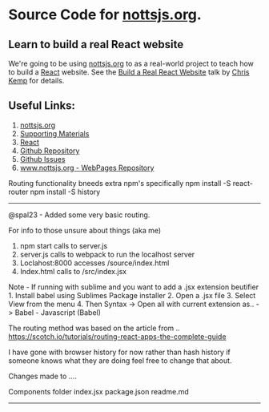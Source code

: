 # Source Code for [nottsjs.org](https://www.nottsjs.org).

## Learn to build a real React website

We're going to be using [nottsjs.org](https://www.nottsjs.org) to as a real-world project to teach how to build a [React](https://facebook.github.io/react/) website.  See the [Build a Real React Website](https://github.com/nomad3k/talks/build_a_real_react_website) talk by [Chris Kemp](https://github.com/nomad3k) for details.

## Useful Links:

1. [nottsjs.org](https://www.nottsjs.org)
1. [Supporting Materials](https://github.com/nomad3k/talks)
1. [React](https://facebook.github.io/react/)
1. [Github Repository](https://github.com/nottsjs/www.nottsjs.org)
1. [Github Issues](https://github.com/nottsjs/www.nottsjs.org/issues)
1. [www.nottsjs.org - WebPages Repository](https://github.com/nottsjs/www.nottsjs.org)

Routing functionality bneeds extra npm's specifically
npm install -S react-router
npm install -S history

----------------------------
@spal23 - Added some very basic routing.

For info to those unsure about things (aka me)
1. npm start calls to server.js
2. server.js calls to webpack to run the localhost server
3. Loclahost:8000 accesses /source/index.html
4. Index.html calls to /src/index.jsx

Note - If running with sublime and you want to add a .jsx extension beutifier
       1. Install babel using Sublimes Package installer
       2. Open a .jsx file
       3. Select View from the menu 
       4. Then Syntax -> Open all with current extension as.. -> Babel - Javascript (Babel)

The routing method was based on the article from ..
	https://scotch.io/tutorials/routing-react-apps-the-complete-guide

I have gone with browser history for now rather than hash history if someone knows what they are doing feel free to change that about. 

Changes made to ....

Components folder
index.jsx
package.json
readme.md

------------------------------